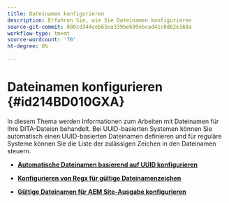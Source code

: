 ```yaml
---
title: Dateinamen konfigurieren
description: Erfahren Sie, wie Sie Dateinamen konfigurieren
source-git-commit: 880cd344ceb65ea339be699ebcad41c0d62e168a
workflow-type: tm+mt
source-wordcount: '70'
ht-degree: 0%

---
```


# Dateinamen konfigurieren {#id214BD010GXA}

In diesem Thema werden Informationen zum Arbeiten mit Dateinamen für Ihre DITA-Dateien behandelt. Bei UUID-basierten Systemen können Sie automatisch einen UUID-basierten Dateinamen definieren und für reguläre Systeme können Sie die Liste der zulässigen Zeichen in den Dateinamen steuern.

- **[Automatische Dateinamen basierend auf UUID konfigurieren](conf-auto-uuid-filenames.md)**

- **[Konfigurieren von Regx für gültige Dateinamenzeichen](conf-file-names-valid-regx.md)**

- **[Gültige Dateinamen für AEM Site-Ausgabe konfigurieren](conf-file-names-valid-regx-aem-site-output.md)**
